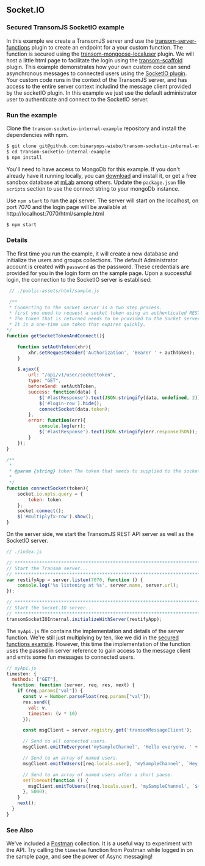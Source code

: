 ## Socket.IO
### Secured TransomJS SocketIO example

In this example we create a TransomJS server and use the [transom-server-functions](https://transomjs.github.io/docs/transom-server-functions/) plugin to create an endpoint for a your custom function. The function is secured using the [transom-mongoose-localuser](https://transomjs.github.io/docs/transom-mongoose-localuser/) plugin. We will host a little html page to facilitate the login using the [transom-scaffold](https://transomjs.github.io/docs/transom-scaffold/) plugin.
This example demonstrates how your own custom code can send asynchronous  messages to connected users using the [SocketIO plugin](https://transomjs.github.io/docs/transom-socketio-internal/). Your custom code runs in the context of the TransomJS server, and has access to the entire server context includind the message client provided by the socketIO plugin. In this example we just use the default administrator user to authenticate and connect to the SocketIO server.

### Run the example
Clone the `transom-socketio-internal-example` repository and install the dependencies with npm. 
```bash
$ git clone git@github.com:binaryops-wiebo/transom-socketio-internal-example.git
$ cd transom-socketio-internal-example
$ npm install
```

You'll need to have access to MongoDb for this example. If you don't already have it running locally, you can [download](https://www.mongodb.com/download-center#community) and install it, or get a free sandbox database at [mLab](https://www.mlab.com) among others. Update the `package.json` file `scripts` section to use the connect string to your mongoDb instance.

Use `npm start` to run the api server. The server will start on the localhost, on port 7070 and the login page will be available at http://localhost:7070/html/sample.html 
```bash
$ npm start
```
 
### Details
The first time you run the example, it will create a new database and initialize the users and groups collections. The default Administrator account is created with `password` as the password. These credentials are provided for you in the login form on the sample page. Upon a successful login, the connection to the SocketIO server is establised:

``` javascript
 // ./public-assets/html/sample.js

 /** 
 * Connecting to the socket server is a two step process.
 * first you need to request a socket token using an authenticated REST API call.
 * The token that is returned needs to be provided to the Socket server as a query argument.
 * It is a one-time use token that expires quickly.  
*/
function getSocketTokenAndConnect(){

    function setAuthToken(xhr){
        xhr.setRequestHeader('Authorization', 'Bearer ' + authToken);
    }

    $.ajax({
        url: "/api/v1/user/sockettoken",
        type: "GET",
        beforeSend: setAuthToken,
        success: function(data) {
            $('#lastResponse').text(JSON.stringify(data, undefined, 2));
            $('#login-row').hide();
            connectSocket(data.token);                        
        },
        error: function(err){
            console.log(err);
            $('#lastResponse').text(JSON.stringify(err.responseJSON));
        }
    });
}

/**
 * 
 * @param {string} token The token that needs to supplied to the socket server on the query parameters
 *  
 */
function connectSocket(token){
    socket.io.opts.query = {
        token: token
    };
    socket.connect();
    $('#multiplyfx-row').show();
}
```

On the server side, we start the TransomJS REST API server as well as the SocketIO server.
``` javascript
// ./index.js

// ****************************************************************************
// Start the Transom server...
// ****************************************************************************
var restifyApp = server.listen(7070, function () {
    console.log('%s listening at %s', server.name, server.url);
});

// ****************************************************************************
// Start the Socket.IO server...
// ****************************************************************************
transomSocketIOInternal.initializeWithServer(restifyApp);
```

The `myApi.js` file contains the implementation and details of the server function. We're still just multiplying by ten, like we did in the [secured functions example](https://transomjs.github.io/docs/secured-function-example/). However, this time the implementation of the function uses the passed in server reference to gain access to the message client and emits some fun messages to connected users.

``` Javascript
// myApi.js
timesten: {
  methods: ["GET"],
  function: function (server, req, res, next) {
    if (req.params["val"]) {
      const v = Number.parseFloat(req.params["val"]);
      res.send({
        val: v,
        timesten: (v * 10)
      });

      const msgClient = server.registry.get('transomMessageClient');

      // Send to all connected users.
      msgClient.emitToEveryone('mySampleChannel', 'Hello everyone, ' + req.locals.user.username + ' called timesten with value ' + v);

      // Send to an array of named users.
      msgClient.emitToUsers([req.locals.user], 'mySampleChannel', `Hey, ${req.locals.user.username}, What is ${v} * 10? I'll give you the answer in 5 seconds.`);

      // Send to an array of named users after a short pause.
      setTimeout(function () {
        msgClient.emitToUsers([req.locals.user], 'mySampleChannel', `${v} * 10 = ${(v*10)} Did you get it right?`);
      }, 5000);
    }
    next();
  }
}
```

### See Also
We've included a [Postman](https://www.getpostman.com/postman) collection. It is a useful way to experiment with the API. Try calling the `timesten` function from Postman while logged in on the sample page, and see the power of Async messaging!